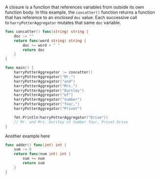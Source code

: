 A closure is a function that references variables from outside its own function body.
In this example, the `concatter()` function returns a function that has reference to an _enclosed_ `doc` value. Each successive call to `harryPotterAggregator` mutates that same `doc` variable.
```go
func concatter() func(string) string {
	doc := ""
	return func(word string) string {
		doc += word + " "
		return doc
	}
}

func main() {
	harryPotterAggregator := concatter()
	harryPotterAggregator("Mr.")
	harryPotterAggregator("and")
	harryPotterAggregator("Mrs.")
	harryPotterAggregator("Dursley")
	harryPotterAggregator("of")
	harryPotterAggregator("number")
	harryPotterAggregator("four,")
	harryPotterAggregator("Privet")

	fmt.Println(harryPotterAggregator("Drive"))
	// Mr. and Mrs. Dursley of number four, Privet Drive
}
```

Another example here
```go
func adder() func(int) int {
	sum := 0
	return func(num int) int {
		sum += num
		return sum
	}
}
```

